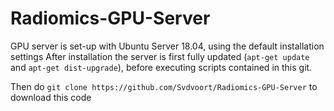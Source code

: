 # Radiomics-GPU-Server

GPU server is set-up with Ubuntu Server 18.04, using the default installation settings
After installation the server is first fully updated (`apt-get update` and `apt-get dist-upgrade`), before executing scripts contained in this git.

Then do `git clone https://github.com/Svdvoort/Radiomics-GPU-Server` to download this code

